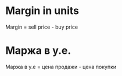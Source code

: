 # Margin in units
Margin = sell price - buy price

# Маржа в у.е.
Маржа в у.е = цена продажи - цена покупки
